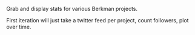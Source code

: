 Grab and display stats for various Berkman projects.

First iteration will just take a twitter feed per project, count followers, plot over time.

